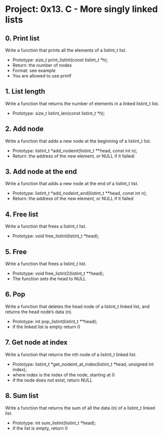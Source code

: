 # Project: 0x13. C - More singly linked lists

## 0. Print list

Write a function that prints all the elements of a listint_t list.

- Prototype: size_t print_listint(const listint_t *h);
- Return: the number of nodes
- Format: see example
- You are allowed to use printf

## 1. List length

Write a function that returns the number of elements in a linked listint_t list.

- Prototype: size_t listint_len(const listint_t *h);

## 2. Add node

Write a function that adds a new node at the beginning of a listint_t list.

- Prototype: listint_t *add_nodeint(listint_t **head, const int n);
- Return: the address of the new element, or NULL if it failedi

## 3. Add node at the end

Write a function that adds a new node at the end of a listint_t list.

- Prototype: listint_t *add_nodeint_end(listint_t **head, const int n);
- Return: the address of the new element, or NULL if it failed

## 4. Free list

Write a function that frees a listint_t list.

- Prototype: void free_listint(listint_t *head);

## 5. Free

Write a function that frees a listint_t list.

- Prototype: void free_listint2(listint_t **head);
- The function sets the head to NULL

## 6. Pop

Write a function that deletes the head node of a listint_t linked list, and returns the head node’s data (n).

- Prototype: int pop_listint(listint_t **head);
- if the linked list is empty return 0

## 7. Get node at index

Write a function that returns the nth node of a listint_t linked list.

- Prototype: listint_t *get_nodeint_at_index(listint_t *head, unsigned int index);
- where index is the index of the node, starting at 0
- if the node does not exist, return NULL

## 8. Sum list

Write a function that returns the sum of all the data (n) of a listint_t linked list.

- Prototype: int sum_listint(listint_t *head);
- if the list is empty, return 0

